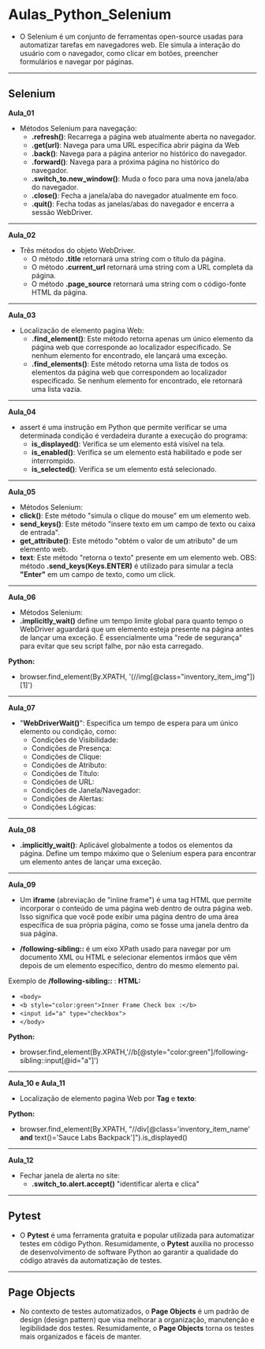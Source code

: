 # Aulas_Python_Selenium

- O Selenium é um conjunto de ferramentas open-source usadas para automatizar tarefas em navegadores web.  Ele simula a interação do usuário com o navegador, como clicar em botões, preencher formulários e navegar por páginas.
---
## Selenium

**Aula_01**
- Métodos Selenium para navegação:
    - __.refresh()__: Recarrega a página web atualmente aberta no navegador. 
    - __.get(url)__: Navega para uma URL específica abrir página da Web
    - __.back()__: Navega para a página anterior no histórico do navegador.
    - __.forward()__: Navega para a próxima página no histórico do navegador.
    - __.switch_to.new_window()__: Muda o foco para uma nova janela/aba do navegador.  
    - __.close()__: Fecha a janela/aba do navegador atualmente em foco. 
    - __.quit()__: Fecha todas as janelas/abas do navegador e encerra a sessão WebDriver.
---

**Aula_02**
- Três métodos do objeto WebDriver.
    - O método __.title__ retornará uma string com o título da página.
    - O método __.current_url__ retornará uma string com a URL completa da página.
    - O método __.page_source__ retornará uma string com o código-fonte HTML da página.
---

**Aula_03**
- Localização de elemento pagina Web:
    - __.find_element()__: Este método retorna apenas um único elemento da página web
    que corresponde ao localizador especificado. Se nenhum elemento for encontrado,
    ele lançará uma exceção.
    - __.find_elements()__: Este método retorna uma lista de todos os elementos da página web
    que correspondem ao localizador especificado. Se nenhum elemento for encontrado,
    ele retornará uma lista vazia.
---

**Aula_04**
- assert é uma instrução em Python que permite verificar se uma determinada condição é verdadeira durante a execução do programa:
    - __is_displayed()__: Verifica se um elemento está visível na tela.
    - __is_enabled()__: Verifica se um elemento está habilitado e pode ser interrompido.
    - __is_selected()__: Verifica se um elemento está selecionado.
---

**Aula_05**
- Métodos Selenium:
- __click()__: Este método "simula o clique do mouse" em um elemento web.
- __send_keys()__: Este método "insere texto em um campo de texto ou caixa de entrada".
- __get_attribute()__: Este método "obtém o valor de um atributo" de um elemento web.
- __text__: Este método "retorna o texto" presente em um elemento web.
OBS: método __.send_keys(Keys.ENTER)__ é utilizado para simular a tecla __"Enter"__ em um campo de texto, como um click.
--- 

**Aula_06**
- Métodos Selenium:
- __.implicitly_wait()__ define  um tempo limite global para quanto tempo o WebDriver aguardará que um elemento esteja presente na página antes de lançar uma exceção. É essencialmente uma  "rede de segurança" para evitar que seu script falhe, por não esta carregado.

__Python:__
- browser.find_element(By.XPATH, '(//img[@class="inventory_item_img"])[1]')
---


**Aula_07**
- "__WebDriverWait()__": Especifica um tempo de espera para um único elemento ou condição, como:
    - Condições de Visibilidade:
    - Condições de Presença:
    - Condições de Clique:
    - Condições de Atributo:
    - Condições de Título:
    - Condições de URL:
    - Condições de Janela/Navegador:
    - Condições de Alertas:
    - Condições Lógicas:
---

**Aula_08**
- __.implicitly_wait()__: Aplicável globalmente a todos os elementos da página.
Define um tempo máximo que o Selenium espera para encontrar um elemento
antes de lançar uma exceção.
---

**Aula_09**
- Um __iframe__ (abreviação de "inline frame") é uma tag HTML que permite incorporar o conteúdo de uma página web dentro de outra página web. Isso significa que você pode exibir uma página dentro de uma área específica de sua própria página, como se fosse uma janela dentro da sua página.

- __/following-sibling::__ é um eixo XPath usado para navegar por um documento XML ou HTML e selecionar
elementos irmãos que vêm depois de um elemento específico, dentro do mesmo elemento pai.

Exemplo de __/following-sibling::__ :
__HTML:__

- `<body>`
-	`<b style="color:green">Inner Frame Check box :</b>`
-	`<input id="a" type="checkbox">`
- `</body>`

__Python:__

- browser.find_element(By.XPATH,'//b[@style="color:green"]/following-sibling::input[@id="a"]')
---

**Aula_10 e Aula_11**
- Localização de elemento pagina Web por __Tag__ e __texto__:

__Python:__
- browser.find_element(By.XPATH, "//div[@class='inventory_item_name' __and__ text()='Sauce Labs Backpack']").is_displayed()
---

**Aula_12**
- Fechar janela de alerta no site:
	- __.switch_to.alert.accept()__ "identificar alerta e clica"
---

## Pytest

- O __Pytest__ é uma ferramenta gratuita e popular utilizada para automatizar testes em código Python.  Resumidamente, o __Pytest__ auxilia no processo de desenvolvimento de software Python ao garantir a qualidade do código através da automatização de testes.

---

## Page Objects

- No contexto de testes automatizados, o __Page Objects__ é um padrão de design (design pattern) que visa melhorar a organização, manutenção e legibilidade dos testes. Resumidamente, o __Page Objects__ torna os testes mais organizados e fáceis de manter.

